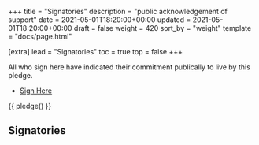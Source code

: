 +++
title = "Signatories"
description = "public acknowledgement of support"
date = 2021-05-01T18:20:00+00:00
updated = 2021-05-01T18:20:00+00:00
draft = false
weight = 420
sort_by = "weight"
template = "docs/page.html"

[extra]
lead = "Signatories"
toc = true
top = false
+++



All who sign here have indicated their commitment publically to live by this pledge.

- [Sign Here](https://github.com/mere-dev/mere-dev.github.io/issues/new?template=feature-request---.md)

{{ pledge() }}

## Signatories
